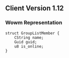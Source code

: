 ## Client Version 1.12

### Wowm Representation
```rust,ignore
struct GroupListMember {
    CString name;    
    Guid guid;    
    u8 is_online;    
}

```
